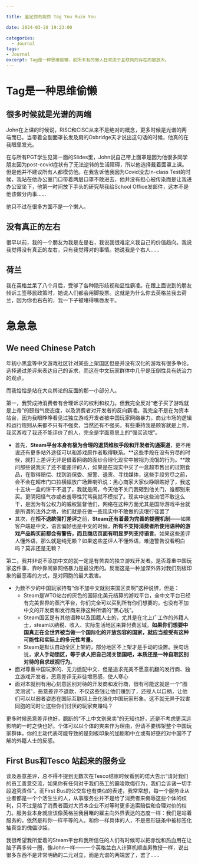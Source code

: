 ```yaml
---

title: 鉴定你击毙你 Tag You Ruin You

date: 2024-03-28 19:23:00

categories:
  - Journal
tags: 
- Journal
excerpt: Tag是一种思维偷懒，前所未有的懒人狂欢由于互联网的存在而被放大。
---
```

# Tag是一种思维偷懒

## 很多时候就是光谱的两端

John在上课的时候说，RISC和CISC从来不是绝对的概念，更多时候是光谱的两端而已。当带着全副面罩长发及肩的Oxbridge天才说出这句话的时候，他真的在我眼里发光。

在与所有PGT学生见第一面的Slides里，John说自己带上面罩是因为他很多同学朋友因为post-covid症状有了无法逆转的生活障碍，所以他选择戴着面罩上课。但是他并不建议所有人都模仿他。在我告诉他我因为Covid没去In-class Test的时候，我站在他办公室门口带着两层口罩不敢进去，他并没有担心被传染而是让我进办公室坐下，他第一时间放下手头的研究帮我给School Office发邮件，这本不是他该做分内事……

他只不过在很多方面不是一个懒人。

## 没有真正的左右

很早以前，我的一个朋友为我是左是右，我说我很难定义我自己的价值趋向。我说我觉得没有真正的左右，只有我觉得对的事情。她说我是个右人……

## 荷兰

我在英格兰呆了八个月后，受够了各种隐形歧视和显性霸凌。在跟上面说到的朋友倾诉工签移民政策时，她说人们都会用脚投票。这就是为什么你去英格兰我去荷兰，因为你也右右的，我一下子被堵得嘴唇发干。

# 急急急

## We need Chinese Patch 

年初小黑盒等中文游戏社区针对某些上架国区但是并没有汉化的游戏有很多争论。选择通过差评来表达自己的诉求，而这在中文玩家群体中几乎是压倒性具有统治力的观点。

而我恰恰是站在大众舆论的反面的那一小部分人。

第一，我赞成持消费者有合理诉求的权利和权力。但我完全反对“老子买了游戏就是上帝”的颐指气使态度，以及消费者对开发者的反向霸凌。我完全不是在为资本站台，因为我眼睁睁看见过独立游戏开发者被中国玩家网络暴力。商业市场的逻辑和运行规则从来都不只有不强卖，当然还有不强买。有些秉持我是顾客就是上帝，我买游戏了我还不能评价了的人，完全是字面意思上的“强买流氓”。

* 首先，**Steam平台本身有极为合理的退货维权手段和开发者沟通渠道**，更不用说还有更多站外途径可以和游戏原作者取得联系。**这些手段在没有穷尽的时候，就打上差评无非是借着网络的面纱合理化现实中被视为流氓的行为。**敢问那些说我买了还不能差评的人，如果是在现实中买了一盒超市售出的过期食品，在取得赔偿、找到消保委、报警、退货、寻找媒体，这些手段穷尽之前，会不会在超市门口拉横幅放广场舞喇叭说：黑心商家大家伙睁眼瞧好了，我这十五块一盒的饼干不退了，我就是闹，今天他不关门我砸到他关门，谁都别来买。更阴阳怪气亦或者羞辱性咒骂我就不模拟了。现实中这些流氓不敢这么干，是因为有公权力的威权监督他们，网络在这种方面尤其是国际游戏平台就是所谓的法外之地，他们就是在做一些现实中不敢做的流氓行径罢了
* 其次，在**拒不退款强打差评**之前，**Steam还有着最为完善的提醒机制**——如果客户端是中文，语言偏好也是中文的时候，**所有不支持消费者所使用语种的游戏产品购买前都会有警告，而且商店页面有明显罗列支持语言**。如果这些差评人懂外语，那么就是纯无赖？如果这些差评人不懂外语，难道警告没看明白吗？莫非还是无赖？

第二，我并非说不添加中文的就一定是有苦衷的独立游戏开发者。是否尊重中国玩家这件事，靠吵靠闹靠网络暴力是最没用的。反而这是一种加深外界对我们刻板印象的最恶毒的方式，是对同胞的最大戕害。

* 为数不少的中国玩家持有“你不加中文就别来国区卖啊”这种说辞，但是：
  * Steam是WTO站台的灰色的国际化美元结算的游戏平台，全中文平台已经有完美世界的蒸汽平台，你们完全可以买到所有你们想要的，也没有不加中文的开发商和发行商来挣这种所谓的“黑心钱”。
  * Steam国区是有其他语种以及国籍人士的，尤其是在北上广工作的外籍人士，steam以纳税、收入、实际生活地区来算付费区域。**如果你们想要中国真正在全世界被当做一个国际化的开放包容的国家，就应当接受有这种可能性和实际上的多元性考量。**
  * Steam是默认自动全区上架的，部分地区不上架才是手动的设置。换句话说，**求人手动锁区，等于求人把自己闭关锁国吧，本质还是一种自取区别对待的自求歧视行为**。
* 面对尊重中国玩家的、无力适配中文、但是追求完美不愿意机翻的发行商、独立游戏开发者，恶意差评无非徒增恶感，使人寒心
* 面对本就别有用心刻意区别对待的开发商和发行商，很有可能这就是一个“图灵测试”，恶意差评不退款，不仅这些钱让他们赚到了，还授人以口柄，让他们可以以弱者姿态在国际互联网上丑化强化中国玩家形象。这不就无异于戕害同胞的同时让这些你们讨厌的玩家爽赚吗？

更多时候恶意差评也好，臆断的“不上中文别来卖”的无知也好，还是不考虑更深远影响的一时之快也好。个体可以以个体的爽来作为理由，但请不要绑架整个中国玩家群体，你的主动代表可能导致的是刻板印象的加剧和中立或有好感的对中国不了解的外籍人士的反感。

## First Bus和Tesco 站起来的服务业 

谈及恶意差评，总不得不提到无数次在Tesco结账时候看到的偌大告示“请对我们的员工善意交流，如果你有任何对于我们员工的霸凌欺侮行为，我们会诉诸一切手段追究责任”。而First Bus的公交车也有类似的表述，我常常想，每一个服务业从业者都是一个个活生生的人，从事服务业并不是给了消费者来侮辱这些个体的权利，只不过是给了消费者面对大资本企业不对等时更多追索赔偿和合理对价的权力。服务业本身就应该像英格兰我目睹的雇主向外界表达的态度一样：我们是站着服务的，依然是和你一样平等的人。和你一样具体的人，不是恶形链条中被标签化抽真空的傀儡沙袋。

我很希望我所爱着的Steam平台和我所信任的人们有时候可以把赤忱和热血用在让脑子再多转一圈，像John一样——一个英格兰白人计算机顺直男教授一样，说出很多东西不是非常明确的二元对立，而是光谱的两端罢了，罢了……

